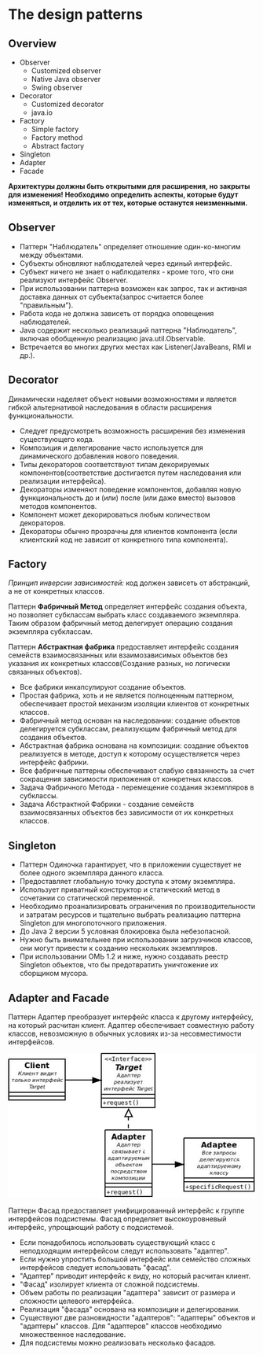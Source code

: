 # The design patterns
## Overview

* Observer
    * Customized observer
    * Native Java observer
    * Swing observer
* Decorator
    - Customized decorator 
    - java.io
* Factory
    - Simple factory
    - Factory method
    - Abstract factory
* Singleton
* Adapter
* Facade

__Архитектуры должны быть открытыми для расширения, но закрыты для изменения! Необходимо определить аспекты, которые будут изменяться, и отделить их от тех, которые останутся неизменными.__

## Observer
* Паттерн "Наблюдатель" определяет отношение один-ко-многим между объектами.
* Субъекты обновляют наблюдателей через единый интерфейс.
* Субъект ничего не знает о наблюдателях - кроме того, что они реализуют интерфейс Observer.
* При использовании паттерна возможен как запрос, так и активная доставка данных от субъекта(запрос считается более "правильным").
* Работа кода не должна зависеть от порядка оповещения наблюдателей.
* Java содержит несколько реализаций паттерна "Наблюдатель", включая обобщенную реализацию java.util.Observable.
* Встречается во многих других местах как Listener(JavaBeans, RMI и др.).

## Decorator
Динамически наделяет объект новыми возможностями и является гибкой альтернативой наследования в области расширения функциональности.

* Следует предусмотреть возможность расширения без изменения существующего кода.
* Композиция и делегирование часто используется для динамического добавления нового поведения.
* Типы декораторов соответствуют типам декорируемых компонентов(соответствие достигается путем наследования или реализации интерфейса).
* Декораторы изменяют поведение компонентов, добавляя новую функциональность до и (или) после (или даже вместо) вызовов методов компонентов.
* Компонент может декорироваться любым количеством декораторов.
* Декораторы обычно прозрачны для клиентов компонента (если клиентский код не зависит от конкретного типа компонента).

## Factory

_Принцип инверсии зависимостей:_ код должен зависеть от абстракций, а не от конкретных классов.

Паттерн __Фабричный Метод__ определяет интерфейс создания объекта, но позволяет субклассам выбрать класс создаваемого экземпляра. Таким образом фабричный метод делегирует операцию создания экземпляра субклассам.

Паттерн __Абстрактная фабрика__ предоставляет интерфейс создания семейств взаимосвязанных или взаимозависимых объектов без указания их конкретных классов(Создание разных, но логически связанных объектов).

* Все фабрики инкапсулируют создание объектов.
* Простая фабрика, хоть и не является полноценным паттерном, обеспечивает простой механизм изоляции клиентов от конкретных классов.
* Фабричный метод основан на наследовании: создание объектов делегируется субклассам, реализующим фабричный метод для создания объектов.
* Абстрактная фабрика основана на композиции: создание объектов реализуется в методе, доступ к которому осуществляется через интерфейс фабрики.
* Все фабричные паттерны обеспечивают слабую связанность за счет сокращения зависимости приложения от конкретных классов.
* Задача Фабричного Метода - перемещение создания экземпляров в субклассы.
* Задача Абстрактной Фабрики - создание семейств взаимосвязанных объектов без зависимости от их конкретных классов.

## Singleton

* Паттерн Одиночка гарантирует, что в приложении существует не более одного экземпляра данного класса.
* Предоставляет глобальную точку доступа к этому экземпляра.
* Использует приватный конструктор и статический метод в сочетании со статической переменной.
* Необходимо проанализировать ограничения по производительности и затратам ресурсов и тщательно выбрать реализацию паттерна Singleton для многопоточного приложения.
* До Java 2 версии 5 условная блокировка была небезопасной.
* Нужно быть внимательнее при использовании загрузчиков классов, они могут привести к созданию нескольких экземпляров.
* При использовании ОМЬ 1.2 и ниже, нужно создавать реестр Singleton объектов, что бы предотвратить уничтожение их сборщиком мусора.

## Adapter and Facade

Паттерн Адаптер преобразует интерфейс класса к другому интерфейсу, на который расчитан клиент. Адаптер обеспечивает совместную работу классов, невозможную в обычных условиях из-за несовместимости интерфейсов.

![adapter](/src/img/Adapter.jpeg)

Паттерн Фасад предоставляет унифицированный интерфейс к группе интерфейсов подсистемы. Фасад определяет высокоуровневый интерфейс, упрощающий работу с подсистемой.

* Если понадобилось использовать существующий класс с неподходящим интерфейсом следут использовать "адаптер".
* Если нужно упростить большой интерфейс или семейство сложных интерфейсов следует использовать "фасад".
* "Адаптер" приводит интерфейс к виду, но который расчитан клиент.
* "Фасад" изолирует клиента от сложной подсистемы.
* Объем работы по реализации "адаптера" зависит от размера и сложности целевого интерфейса.
* Реализация "фасада" основана на композиции и делегировании.
* Существуют две разновидности "адаптеров": "адаптеры" объектов и "адаптеры" классов. Для "адаптеров" классов необходимо множественное наследование.
* Для подсистемы можно реализовать несколько фасадов.